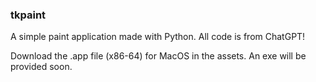 ### tkpaint
A simple paint application made with Python. All code is from ChatGPT!


Download the .app file (x86-64) for MacOS in the assets. An exe will be provided soon.
